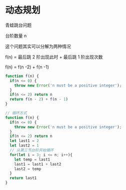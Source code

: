 # 动态规划

青蛙跳台问题

台阶数量 n

这个问题其实可以分解为两种情况

f(n) = 最后跳 2 阶出现此时 + 最后跳 1 阶出现次数

f(n) = f(n -2) + f(n -1)

```javascript
function f(n) {
  if(n <= 0) {
    throw new Error('n must be a positive integer');
  }
  if(n <= 2) return n
  return f(n - 2) + f(n - 1)
}

// 循环方式
function f(n) {
  if(n <= 0) {
    throw new Error('n must be a positive integer');
  }
  if(n <= 2) return n
  let last1 = 2
  let last2 = 1
  // 从第三节台阶开始循环
  for(let i = 3; i <= n; i++){
    let temp = last1
    last1 = last1 + last2
    last2 = temp
  }
  return last1
}
```